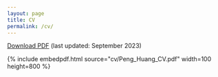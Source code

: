 ```yaml
---
layout: page
title: CV
permalink: /cv/
---
```



 [Download PDF](cv/Peng_Huang_CV.pdf)  (last updated: September 2023)

 <!--The PDF should be embedded underneath -- uses Google Docs for embedding and works if the PDF is on dropbox. Works sporadically if PDF is elsewhere too.-->

{% include embedpdf.html source="cv/Peng_Huang_CV.pdf" width=100 height=800 %}
